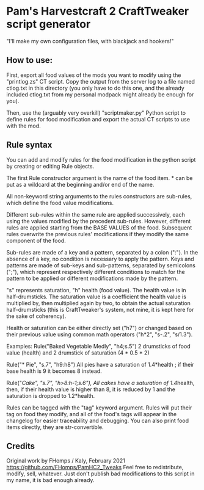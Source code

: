 # Pam's Harvestcraft 2 CraftTweaker script generator

"I'll make my own configuration files, with blackjack and hookers!"

## How to use:

First, export all food values of the mods you want to modify using the "printlog.zs" CT script. Copy the output from the server log to a file named ctlog.txt in this directory (you only have to do this one, and the already included ctlog.txt from my personal modpack might already be enough for you).

Then, use the (arguably very overkill) "scriptmaker.py" Python script to define rules for food modification and export the actual CT scripts to use with the mod.

## Rule syntax

You can add and modify rules for the food modification in the python script by creating or editing Rule objects.

The first Rule constructor argument is the name of the food item. * can be put as a wildcard at the beginning and/or end of the name.

All non-keyword string arguments to the rules constructors are sub-rules, which define the food value modifications.

Different sub-rules within the same rule are applied successively, each using the values modified by the precedent sub-rules. However, different rules are applied starting from the BASE VALUES of the food. Subsequent rules overwrite the previous rules' modifications if they modify the same component of the food.

Sub-rules are made of a key and a pattern, separated by a colon (":"). In the absence of a key, no condition is necessary to apply the pattern. Keys and patterns are made of sub-keys and sub-patterns, separated by semicolons (";"), which represent respectively different conditions to match for the pattern to be applied or different modifications made by the pattern.

"s" represents saturation, "h" health (food value). The health value is in half-drumsticks. The saturation value is a coefficient the health value is multiplied by, then multiplied again by two, to obtain the actual saturation half-drumsticks (this is CraftTweaker's system, not mine, it is kept here for the sake of coherency).

Health or saturation can be either directly set ("h7") or changed based on their previous value using common math operators ("h*2", "s-.2", "s/1.3").

Examples:
Rule("Baked Vegetable Medly", "h4;s.5")
    2 drumsticks of food value (health) and 2 drumstick of saturation (4 * 0.5 * 2)
    
Rule("* Pie", "s.7", "h9:h8")
    All pies have a saturation of 1.4*health ; if their base health is 9 it becomes 8 instead.

Rule("*Cake", "s.7", "h>8:h-1;s.6"),
    All cakes have a saturation of 1.4*health, then, if their health value is higher than 8, it is reduced by 1 and the saturation is dropped to 1.2*health.

Rules can be tagged with the "tag" keyword argument. Rules will put their tag on food they modify, and all of the food's tags will appear in the changelog for easier traceability and debugging. You can also print food items directly, they are str-convertible.

## Credits

Original work by FHomps / Kaly, February 2021
https://github.com/FHomps/PamHC2_Tweaks
Feel free to redistribute, modify, sell, whatever. Just don't publish bad modifications to this script in my name, it is bad enough already.